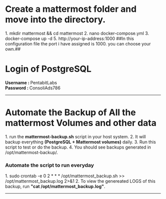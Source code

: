 <h1>Create a mattermost folder and move into the directory.</h1>
1. mkdir mattermost && cd mattermost
2. nano docker-compose.yml
3. docker-compose up -d
5. http://your-ip-address:1000 
##In this configuration file the port i have assigned is 1000. you can choose your own.##

<h1>Login of PostgreSQL</h1>
<strong>Username : </strong>PentabitLabs
<br>
<strong>Password : </strong>ConsoliAds786
<br>

<strong><hr></strong>

<h1>Automate the Backup of All the mattermost Volumes and other data</h1>
1. run the <strong>mattermost-backup.sh</strong> script in your host system.
2. It will backup everything <strong>(PostgreSQL + Mattermost volumes)</strong> daily.
3. Run this script to test or do the backup.
4. You should see backups generated in /opt/mattermost-backup/.
<br>
<h3>Automate the script to run everyday</h3>
1. sudo crontab -e 0 2 * * * /opt/mattermost_backup.sh >> /opt/mattermost_backup.log 2>&1
2. To view the genereated LOGS of this backup, run <strong>"cat /opt/mattermost_backup.log"</strong>.
<br>
<hr>